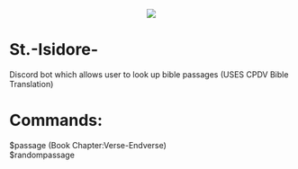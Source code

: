 <p align="center">
  <img src="https://i2.wp.com/www.thomryng.com/amateurmonk/wp-content/uploads/2020/04/3b7b4a0f6370f16514c6568d4a4dc6c7_XL.jpg?fit=200%2C250" />
</p>

# St.-Isidore-
Discord bot which allows user to look up bible passages (USES CPDV Bible Translation)

# Commands:

$passage (Book Chapter:Verse-Endverse) <br />
$randompassage <br />

